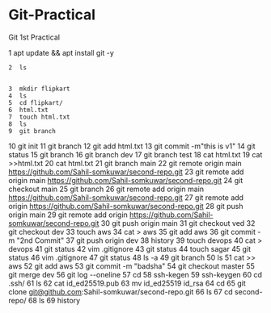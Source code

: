 # Git-Practical
Git 1st Practical



  1  apt update && apt install git -y

  
    2  ls

    
    3  mkdir flipkart
    4  ls
    5  cd flipkart/
    6  html.txt
    7  touch html.txt
    8  ls
    9  git branch
   10  git init
   11  git branch
   12  git add html.txt
   13  git commit -m"this is v1"
   14  git status
   15  git branch
   16  git branch dev
   17  git branch test
   18  cat html.txt
   19  cat >>html.txt
   20  cat html.txt
   21  git branch main
   22  git remote origin main https://github.com/Sahil-somkuwar/second-repo.git
   23  git remote add origin main https://github.com/Sahil-somkuwar/second-repo.git
   24  git checkout main
   25  git branch
   26  git remote add origin main https://github.com/Sahil-somkuwar/second-repo.git
   27  git remote add origin https://github.com/Sahil-somkuwar/second-repo.git
   28  git push origin main
   29  git remote add origin https://github.com/Sahil-somkuwar/second-repo.git
   30  git push origin main
   31  git checkout ved
   32  git checkout dev
   33  touch aws
   34  cat > aws
   35  git add aws
   36  git commit -m "2nd Commit"
   37  git push origin dev
   38  history
   39  touch devops
   40  cat > devops
   41  git status
   42  vim .gitignore
   43  git status
   44  touch sagar
   45  git status
   46  vim .gitignore
   47  git status
   48  ls -a
   49  git branch
   50  ls
   51  cat >> aws
   52  git add aws
   53  git commit -m "badsha"
   54  git checkout master
   55  git merge dev
   56  git log --oneline
   57  cd
   58  ssh-kegen
   59  ssh-keygen
   60  cd .ssh/
   61  ls
   62  cat id_ed25519.pub
   63  mv id_ed25519 id_rsa
   64  cd
   65  git clone git@github.com:Sahil-somkuwar/second-repo.git
   66  ls
   67  cd second-repo/
   68  ls
   69  history

